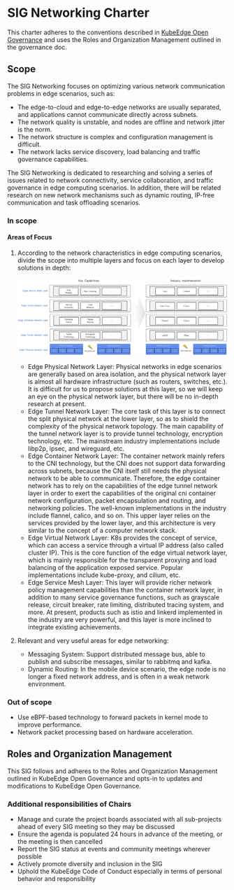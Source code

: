 # SIG Networking Charter

This charter adheres to the conventions described in [KubeEdge Open Governance](https://github.com/kubeedge/community/blob/master/GOVERNANCE.md) and uses the Roles and Organization Management outlined in the governance doc.

## Scope

The SIG Networking focuses on optimizing various network communication problems in edge scenarios, such as:
- The edge-to-cloud and edge-to-edge networks are usually separated, and applications cannot communicate directly across subnets.
- The network quality is unstable, and nodes are offline and network jitter is the norm.
- The network structure is complex and configuration management is difficult.
- The network lacks service discovery, load balancing and traffic governance capabilities.

The SIG Networking is dedicated to researching and solving a series of issues related to network connectivity, service collaboration, and traffic governance in edge computing scenarios. In addition, there will be related research on new network mechanisms such as dynamic routing, IP-free communication and task offloading scenarios.

### In scope
#### Areas of Focus
1. According to the network characteristics in edge computing scenarios, divide the scope into multiple layers and focus on each layer to develop solutions in depth:

    ![SIG Networking Scope](./images/sig-networking-scope.png)
    - Edge Physical Network Layer: Physical networks in edge scenarios are generally based on area isolation, and the physical network layer is almost all hardware infrastructure (such as routers, switches, etc.). It is difficult for us to propose solutions at this layer, so we will keep an eye on the physical network layer, but there will be no in-depth research at present.
    - Edge Tunnel Network Layer: The core task of this layer is to connect the split physical network at the lower layer, so as to shield the complexity of the physical network topology. The main capability of the tunnel network layer is to provide tunnel technology, encryption technology, etc. The mainstream industry implementations include libp2p, ipsec, and wireguard, etc.
    - Edge Container Network Layer: The container network mainly refers to the CNI technology, but the CNI does not support data forwarding across subnets, because the CNI itself still needs the physical network to be able to communicate. Therefore, the edge container network has to rely on the capabilities of the edge tunnel network layer in order to exert the capabilities of the original cni container network configuration, packet encapsulation and routing, and networking policies. The well-known implementations in the industry include flannel, calico, and so on. This upper layer relies on the services provided by the lower layer, and this architecture is very similar to the concept of a computer network stack.
    - Edge Virtual Network Layer: K8s provides the concept of service, which can access a service through a virtual IP address (also called cluster IP). This is the core function of the edge virtual network layer, which is mainly responsible for the transparent proxying and load balancing of the application exposed service. Popular implementations include kube-proxy, and cilium, etc.
    - Edge Service Mesh Layer: This layer will provide richer network policy management capabilities than the container network layer, in addition to many service governance functions, such as grayscale release, circuit breaker, rate limiting, distributed tracing system, and more. At present, products such as istio and linkerd implemented in the industry are very powerful, and this layer is more inclined to integrate existing achievements.

2. Relevant and very useful areas for edge networking:
    - Messaging System: Support distributed message bus, able to publish and subscribe messages, similar to rabbitmq and kafka.
    - Dynamic Routing: In the mobile device scenario, the edge node is no longer a fixed network address, and is often in a weak network environment.

### Out of scope

- Use eBPF-based technology to forward packets in kernel mode to improve performance.
- Network packet processing based on hardware acceleration.

## Roles and Organization Management

This SIG follows and adheres to the Roles and Organization Management outlined in KubeEdge Open Governance and opts-in to updates and modifications to KubeEdge Open Governance.

### Additional responsibilities of Chairs

- Manage and curate the project boards associated with all sub-projects ahead of every SIG meeting so they may be discussed
- Ensure the agenda is populated 24 hours in advance of the meeting, or the meeting is then cancelled
- Report the SIG status at events and community meetings wherever possible
- Actively promote diversity and inclusion in the SIG
- Uphold the KubeEdge Code of Conduct especially in terms of personal behavior and responsibility
